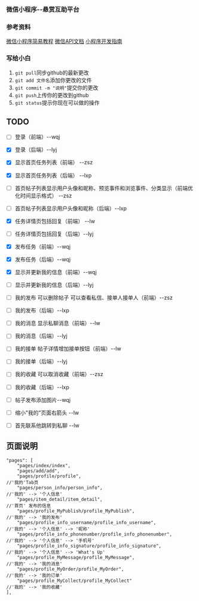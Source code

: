 ### 微信小程序--悬赏互助平台

### 参考资料
[微信小程序简易教程](https://developers.weixin.qq.com/miniprogram/dev/)
[微信API文档](https://developers.weixin.qq.com/miniprogram/dev/api/)
[小程序开发指南](https://developers.weixin.qq.com/ebook?action=get_post_info&token=935589521&volumn=1&lang=zh_CN&book=miniprogram&docid=0008aeea9a8978ab0086a685851c0a)


### 写给小白
1. `git pull`同步github的最新更改
2. `git add 文件名`添加你更改的文件
3. `git commit -m "说明"`提交你的更改
4. `git push`上传你的更改到github
5. `git status`提示你现在可以做的操作


## TODO
- [ ] 登录（前端）--wqj
- [x] 登录（后端）--lyj
- [x] 显示首页任务列表（前端） --zsz
- [x] 显示首页任务列表（后端） --lxp
- [ ] 首页帖子列表显示用户头像和昵称、预览事件和浏览事件、分类显示（前端优化时间显示格式） --zsz
- [ ] 首页帖子列表显示用户头像和昵称（后端）--lxp
- [x] 任务详情页包括回复（前端） --lw
- [ ] 任务详情页包括回复（后端）--lyj
- [x] 发布任务（前端）--wqj
- [x] 发布任务（后端）--wqj
- [x] 显示并更新我的信息（前端）--wqj
- [ ] 显示并更新我的信息（后端）--lyj
- [ ] 我的发布 可以删除帖子 可以查看私信、接单人接单人（前端）--zsz
- [ ] 我的发布（后端）--lxp
- [ ] 我的消息 显示私聊消息（前端）--lw
- [ ] 我的消息（后端）--lyj
- [ ] 我的接单 帖子详情增加接单按钮（前端）--lw
- [ ] 我的接单（后端）--lyj
- [ ] 我的收藏 可以取消收藏（前端）--zsz
- [ ] 我的收藏（后端）--lxp
- [ ] 帖子发布添加图片--wqj
- [ ] 缩小"我的"页面右箭头 --lw
- [ ] 首先联系他跳转到私聊 --lw



## 页面说明

```plain
"pages": [
	"pages/index/index",
	"pages/add/add",
	"pages/profile/profile",                                          //'我的'Tab页
	"pages/person_info/person_info",                                  //'我的' --> '个人信息'
	"pages/item_detail/item_detail",                                  //'首页' 发布的信息
	"pages/profile_MyPublish/profile_MyPublish",                      //'我的' --> '我的发布'
	"pages/profile_info_username/profile_info_username",	          //'我的' --> '个人信息' --> '昵称'
	"pages/profile_info_phonenumber/profile_info_phonenumber",        //'我的' --> '个人信息' --> '手机号'
	"pages/profile_info_signature/profile_info_signature",		      //'我的' --> '个人信息' --> 'What's Up'
	"pages/profile_MyMessage/profile_MyMessage",					  //'我的' --> '我的消息'
	"pages/profile_MyOrder/profile_MyOrder",						  //'我的' --> '我的订单'
	"pages/profile_MyCollect/profile_MyCollect"						  //'我的' --> '我的收藏'
],
```



